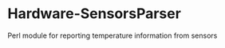 Hardware-SensorsParser
======================

Perl module for reporting temperature information from sensors
